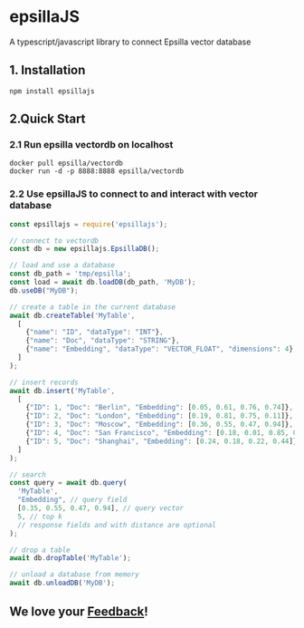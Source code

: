 # epsillaJS
A typescript/javascript library to connect Epsilla vector database

## 1. Installation
```shell
npm install epsillajs
```

## 2.Quick Start

### 2.1 Run epsilla vectordb on localhost
```shell
docker pull epsilla/vectordb
docker run -d -p 8888:8888 epsilla/vectordb
```

### 2.2 Use epsillaJS to connect to and interact with vector database

```javascript
const epsillajs = require('epsillajs');

// connect to vectordb
const db = new epsillajs.EpsillaDB();

// load and use a database
const db_path = 'tmp/epsilla';
const load = await db.loadDB(db_path, 'MyDB');
db.useDB("MyDB");

// create a table in the current database
await db.createTable('MyTable',
  [
    {"name": "ID", "dataType": "INT"},
    {"name": "Doc", "dataType": "STRING"},
    {"name": "Embedding", "dataType": "VECTOR_FLOAT", "dimensions": 4}
  ]
);

// insert records
await db.insert('MyTable',
  [
    {"ID": 1, "Doc": "Berlin", "Embedding": [0.05, 0.61, 0.76, 0.74]},
    {"ID": 2, "Doc": "London", "Embedding": [0.19, 0.81, 0.75, 0.11]},
    {"ID": 3, "Doc": "Moscow", "Embedding": [0.36, 0.55, 0.47, 0.94]},
    {"ID": 4, "Doc": "San Francisco", "Embedding": [0.18, 0.01, 0.85, 0.80]},
    {"ID": 5, "Doc": "Shanghai", "Embedding": [0.24, 0.18, 0.22, 0.44]}
  ]
);

// search
const query = await db.query(
  'MyTable',
  "Embedding", // query field
  [0.35, 0.55, 0.47, 0.94], // query vector
  5, // top k
  // response fields and with distance are optional
);

// drop a table
await db.dropTable('MyTable');

// unload a database from memory
await db.unloadDB('MyDB');
```

## We love your <a href="https://forms.gle/z73ra1sGBxH9wiUR8">Feedback</a>!
